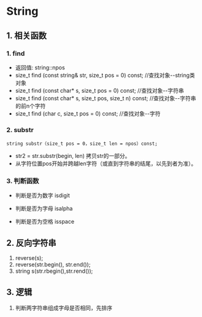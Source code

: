 # String

## 1. 相关函数

### 1. find

* 返回值: string::npos
* size_t find (const string& str, size_t pos = 0) const;  //查找对象--string类对象
* size_t find (const char* s, size_t pos = 0) const; //查找对象--字符串
* size_t find (const char* s, size_t pos, size_t n) const;  //查找对象--字符串的前n个字符
* size_t find (char c, size_t pos = 0) const;  //查找对象--字符

### 2. substr

```
string substr（size_t pos = 0，size_t len = npos）const;
```

* str2 = str.substr(begin, len) 拷贝str的一部分。
* 从字符位置pos开始并跨越len字符（或直到字符串的结尾，以先到者为准）。

### 3. 判断函数

* 判断是否为数字 isdigit

* 判断是否为字母 isalpha

* 判断是否为空格 isspace

## 2. 反向字符串

1. reverse(s);
2. reverse(str.begin(), str.end());
3. string s(str.rbegin(),str.rend());



## 3. 逻辑

1. 判断两字符串组成字母是否相同，先排序

